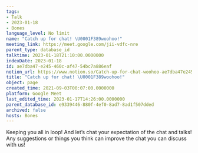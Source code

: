 ```yaml
---
tags:
- Talk
- 2023-01-18
- Bones
language_level: No limit
name: "Catch up for chat! \U0001F389woohoo!"
meeting_link: https://meet.google.com/jii-vdfc-nre
parent_type: database_id
talktime: 2023-01-18T21:10:00.0000000
indexDate: 2023-01-18
id: ae7dba47-e245-460c-af47-54bc7a886eaf
notion_url: https://www.notion.so/Catch-up-for-chat-woohoo-ae7dba47e245460caf4754bc7a886eaf
title: "Catch up for chat! \U0001F389woohoo!"
object: page
created_time: 2021-09-03T00:07:00.0000000
platform: Google Meet
last_edited_time: 2023-01-17T14:26:00.0000000
parent_database_id: e9339446-880f-4ef0-8ad7-8ad1f507dded
archived: false
hosts: Bones
---
```


Keeping you all in loop! And let’s chat your expectation of the chat and talks!
Any suggestions or things you think can improve the chat you can discuss with us!





